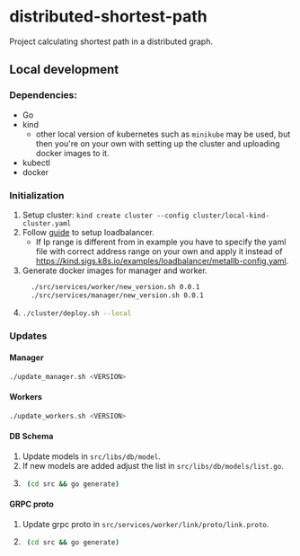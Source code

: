 # distributed-shortest-path
Project calculating shortest path in a distributed graph.

## Local development
### Dependencies:
- Go
- kind
  - other local version of kubernetes such as `minikube` may be used, but then you're on your own with setting up the cluster and uploading docker images to it. 
- kubectl
- docker

### Initialization
1. Setup cluster: `kind create cluster --config cluster/local-kind-cluster.yaml`
2. Follow [guide](https://kind.sigs.k8s.io/docs/user/loadbalancer/) to setup loadbalancer.
   - If Ip range is different from in example you have to specify the yaml file with correct address range on your own and apply it instead of https://kind.sigs.k8s.io/examples/loadbalancer/metallb-config.yaml.
3. Generate docker images for manager and worker.
   ```bash
     ./src/services/worker/new_version.sh 0.0.1
     ./src/services/manager/new_version.sh 0.0.1
     ```
4. ```bash
   ./cluster/deploy.sh --local
   ```

### Updates
#### Manager
```bash
./update_manager.sh <VERSION>
```
#### Workers
```bash
./update_workers.sh <VERSION>
```

#### DB Schema
1. Update models in `src/libs/db/model`.
2. If new models are added adjust the list in `src/libs/db/models/list.go`.
3. ```bash
    (cd src && go generate)
   ```

#### GRPC proto
1. Update grpc proto in `src/services/worker/link/proto/link.proto`.
2. ```bash
    (cd src && go generate)
    ```






